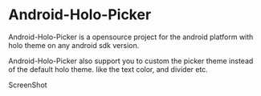 Android-Holo-Picker
===================

Android-Holo-Picker is a opensource project for the android platform with holo theme on any android sdk version.


Android-Holo-Picker also support you to custom the picker theme instead of the default holo theme. like the text color, and divider etc.

ScreenShot
